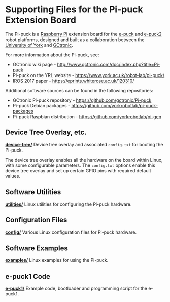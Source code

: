 # Supporting Files for the Pi-puck Extension Board

The Pi-puck is a [Raspberry Pi](https://www.raspberrypi.org) extension board for the [e-puck](http://www.gctronic.com/doc/index.php?title=E-Puck) and [e-puck2](http://www.gctronic.com/doc/index.php?title=e-puck2) robot platforms, designed and built as a collaboration between the [University of York](https://www.york.ac.uk/robot-lab/) and [GCtronic](http://www.gctronic.com).

For more information about the Pi-puck, see:
- GCtronic wiki page - http://www.gctronic.com/doc/index.php?title=Pi-puck
- Pi-puck on the YRL website - https://www.york.ac.uk/robot-lab/pi-puck/
- IROS 2017 paper - https://eprints.whiterose.ac.uk/120310/

Additional software sources can be found in the following repositories:
- GCtronic Pi-puck repository - https://github.com/gctronic/Pi-puck
- Pi-puck Debian packages - https://github.com/yorkrobotlab/pi-puck-packages
- Pi-puck Raspbian distribution - https://github.com/yorkrobotlab/pi-gen


## Device Tree Overlay, etc.
**[device-tree/](device-tree/)**
Device tree overlay and associated `config.txt` for booting the Pi-puck.

The device tree overlay enables all the hardware on the board within Linux, with some configurable parameters. The `config.txt` options enable this device tree overlay and set up certain GPIO pins with required default values.


## Software Utilities
**[utilities/](utilities/)**
Linux utilities for configuring the Pi-puck hardware.


## Configuration Files
**[config/](config/)**
Various Linux configuration files for Pi-puck hardware.


## Software Examples
**[examples/](examples/)**
Linux examples for using the Pi-puck.


## e-puck1 Code
**[e-puck1/](e-puck1/)**
Example code, bootloader and programming script for the e-puck1.

